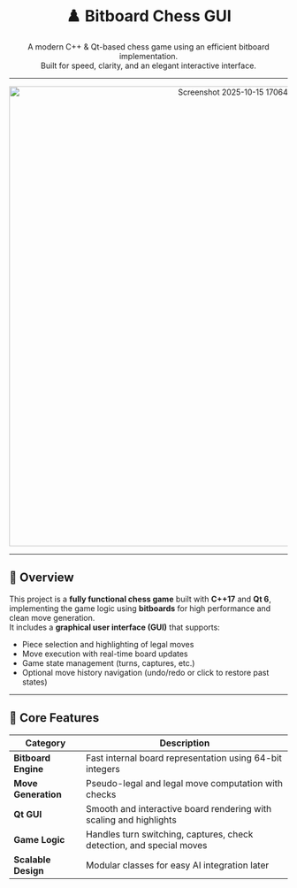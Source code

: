 <h1 align="center">♟️ Bitboard Chess GUI</h1>
<p align="center">
  A modern C++ & Qt-based chess game using an efficient bitboard implementation.<br>
  Built for speed, clarity, and an elegant interactive interface.
</p>

---

<p align="center">
  <img width="802" height="832" alt="Screenshot 2025-10-15 170645" src="https://github.com/user-attachments/assets/b1f61f6c-42ea-4296-88a9-e9edf4a96848" />
</p>

---

## 🧩 Overview

This project is a **fully functional chess game** built with **C++17** and **Qt 6**, implementing the game logic using **bitboards** for high performance and clean move generation.  
It includes a **graphical user interface (GUI)** that supports:

- Piece selection and highlighting of legal moves  
- Move execution with real-time board updates  
- Game state management (turns, captures, etc.)  
- Optional move history navigation (undo/redo or click to restore past states)

---

## 🧠 Core Features

| Category | Description |
|-----------|--------------|
| **Bitboard Engine** | Fast internal board representation using 64-bit integers |
| **Move Generation** | Pseudo-legal and legal move computation with checks |
| **Qt GUI** | Smooth and interactive board rendering with scaling and highlights |
| **Game Logic** | Handles turn switching, captures, check detection, and special moves |
| **Scalable Design** | Modular classes for easy AI integration later |

